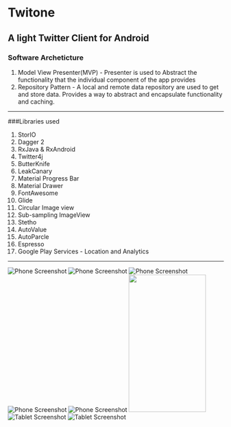 # Twitone 

## A light Twitter Client for Android

### Software Archeticture

1. Model View Presenter(MVP) - Presenter is used to Abstract the functionality that the individual component of the app provides
2. Repository Pattern - A local and remote data repository are used to get and store data. Provides a way to abstract and encapsulate functionality and caching.

----------------------------------------------------------------------------------------------------

###Libraries used

1.  StorIO
2.  Dagger 2
3.  RxJava & RxAndroid
4.  Twitter4j
5.  ButterKnife
6.  LeakCanary
7.  Material Progress Bar
8.  Material Drawer
9.  FontAwesome
10. Glide
11. Circular Image view
12. Sub-sampling ImageView
13. Stetho
14. AutoValue
15. AutoParcle
16. Espresso
17. Google Play Services - Location and Analytics

----------------------------------------------------------------------------------------------------


![Phone Screenshot](screenshot/1.png)
![Phone Screenshot](screenshot/2.png)
![Phone Screenshot](screenshot/3.png)
![Phone Screenshot](screenshot/4.png)
![Phone Screenshot](screenshot/5.png)
<img src="screenshot/4.png" width="180" height="320" />
![Tablet Screenshot](screenshot/6.png)
![Tablet Screenshot](screenshot/7.png)

